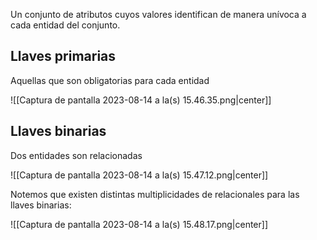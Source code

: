 
Un conjunto de atributos cuyos valores identifican de manera unívoca a cada entidad del conjunto. 

## Llaves primarias 

Aquellas que son obligatorias para cada entidad

![[Captura de pantalla 2023-08-14 a la(s) 15.46.35.png|center]]

## Llaves binarias 

Dos entidades son relacionadas 

![[Captura de pantalla 2023-08-14 a la(s) 15.47.12.png|center]]

Notemos que existen distintas multiplicidades de relacionales para las llaves binarias:

![[Captura de pantalla 2023-08-14 a la(s) 15.48.17.png|center]]
